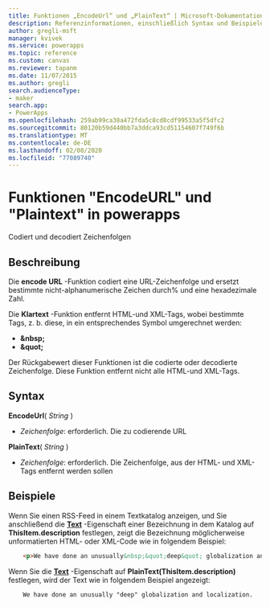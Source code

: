 ```yaml
---
title: Funktionen „EncodeUrl“ und „PlainText“ | Microsoft-Dokumentation
description: Referenzinformationen, einschließlich Syntax und Beispielen, für die Funktionen "EncodeURL" und "Plaintext" in powerapps
author: gregli-msft
manager: kvivek
ms.service: powerapps
ms.topic: reference
ms.custom: canvas
ms.reviewer: tapanm
ms.date: 11/07/2015
ms.author: gregli
search.audienceType:
- maker
search.app:
- PowerApps
ms.openlocfilehash: 259ab99ca38a472fda5c8cd8cdf99533a5f5dfc2
ms.sourcegitcommit: 80120b59d440bb7a3ddca93cd51154607f749f6b
ms.translationtype: MT
ms.contentlocale: de-DE
ms.lasthandoff: 02/08/2020
ms.locfileid: "77089740"
---
```

# <a name="encodeurl-and-plaintext-functions-in-power-apps"></a>Funktionen "EncodeURL" und "Plaintext" in powerapps
Codiert und decodiert Zeichenfolgen

## <a name="description"></a>Beschreibung
Die **encode URL** -Funktion codiert eine URL-Zeichenfolge und ersetzt bestimmte nicht-alphanumerische Zeichen durch% und eine hexadezimale Zahl.  

Die **Klartext** -Funktion entfernt HTML-und XML-Tags, wobei bestimmte Tags, z. b. diese, in ein entsprechendes Symbol umgerechnet werden:

* **&amp;nbsp;**
* **&amp;quot;**

Der Rückgabewert dieser Funktionen ist die codierte oder decodierte Zeichenfolge. Diese Funktion entfernt nicht alle HTML-und XML-Tags. 

## <a name="syntax"></a>Syntax
**EncodeUrl**( *String* )

* *Zeichenfolge*: erforderlich.  Die zu codierende URL

**PlainText**( *String* )

* *Zeichenfolge*: erforderlich. Die Zeichenfolge, aus der HTML- und XML-Tags entfernt werden sollen

## <a name="examples"></a>Beispiele
Wenn Sie einen RSS-Feed in einem Textkatalog anzeigen, und Sie anschließend die **[Text](../controls/properties-core.md)** -Eigenschaft einer Bezeichnung in dem Katalog auf **ThisItem.description** festlegen, zeigt die Bezeichnung möglicherweise unformatierten HTML- oder XML-Code wie in folgendem Beispiel:

```html
    <p>We have done an unusually&nbsp;&quot;deep&quot; globalization and localization.</p>
```

Wenn Sie die **[Text](../controls/properties-core.md)** -Eigenschaft auf **PlainText(ThisItem.description)** festlegen, wird der Text wie in folgendem Beispiel angezeigt:

```
    We have done an unusually "deep" globalization and localization.
```